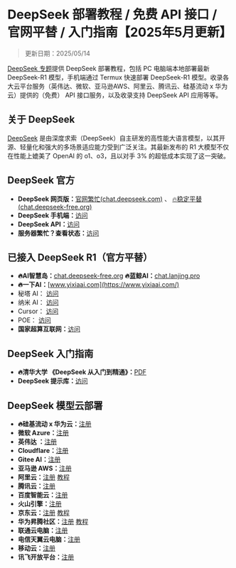 # DeepSeek 部署教程 / 免费 API 接口 / 官网平替 / 入门指南【2025年5月更新】

> 更新日期：2025/05/14   

[DeepSeek 专题](https://chat.yixiaai.com)提供 DeepSeek 部署教程，包括 PC 电脑端本地部署最新 DeepSeek-R1 模型，手机端通过 Termux 快速部署 DeepSeek-R1 模型。收录各大云平台服务（英伟达、微软、亚马逊AWS、阿里云、腾讯云、硅基流动 x 华为云）提供的（免费） API 接口服务，以及收录支持 DeepSeek API 应用等等。

## 关于 DeepSeek

[DeepSeek](https://chat.yixiaai.com) 是由深度求索（DeepSeek）自主研发的高性能大语言模型，以其开源、轻量化和强大的多场景适应能力受到广泛关注。其最新发布的 R1 大模型不仅在性能上媲美了 OpenAI 的 o1、o3，且以对手 3% 的超低成本实现了这一突破。

## DeepSeek 官方

* **DeepSeek 网页版：**[官网繁忙(chat.deepseek.com)](https://www.deepseek.com/) 、 [🔥稳定平替(chat.deepseek-free.org)](https://chat.yixiaai.com)
* **DeepSeek 手机端：**[访问](https://download.deepseek.com/app/) 
* **DeepSeek API：**[访问](https://platform.deepseek.com/)
* **服务器繁忙？查看状态：**[访问](https://status.deepseek.com/)

## 已接入 DeepSeek R1（官方平替）

* **🔥AI智慧岛：**[chat.deepseek-free.org](https://chat.yixiaai.com/)
  **🔥蓝鲸AI：**[chat.lanjing.pro](https://chat.lanjing.pro/)
* **🔥一下AI：**[www.yixiaai.com](https://www.yixiaai.com/)
* 秘塔 AI： [访问](https://metaso.cn/)
* 纳米 AI： [访问](https://www.n.cn/)
* Cursor： [访问](https://www.cursor.com/)
* POE： [访问](https://poe.com/DeepSeek-R1)
* **国家超算互联网：**[访问](https://chat.scnet.cn/)


## DeepSeek 入门指南

* **🔥清华大学 《DeepSeek 从入门到精通》：**[PDF](https://mp.weixin.qq.com/s/urum7plpWBxFPlBEnLNaLA)
* **DeepSeek 提示库：**[访问](https://api-docs.deepseek.com/zh-cn/prompt-library/)

## DeepSeek 模型云部署

* **🔥硅基流动 x 华为云：**[注册](https://cloud.siliconflow.cn) 
* **微软 Azure：**[注册](https://ai.azure.com/)
* **英伟达 ：**[注册](https://build.nvidia.com/deepseek-ai/deepseek-r1)
* **Cloudflare：**[注册](https://developers.cloudflare.com/workers-ai/models/)
* **Gitee AI：**[注册](https://ai.gitee.com/serverless-api)
* **亚马逊 AWS：**[注册](https://aws.amazon.com/cn/blogs/aws/deepseek-r1-models-now-available-on-aws)
* **阿里云：**[注册](https://pai.console.aliyun.com/#/quick-start/)   [教程](https://help.aliyun.com/zh/pai/user-guide/one-click-deployment-deepseek-v3-model)
* **腾讯云：**[注册](https://cloud.tencent.com/product/hai)
* **百度智能云：**[注册](https://cloud.baidu.com/)
* **火山引擎：**[注册](https://www.volcengine.com/)
* **京东云：**[注册](https://www.jdcloud.com/)   [教程](https://docs.jdcloud.com/cn/yanxi-cap/practice-DeepSeek)
* **华为昇腾社区：**[注册](https://www.hiascend.com/software/modelzoo/models)   [教程](https://www.hiascend.com/software/modelzoo/models/detail/68457b8a51324310aad9a0f55c3e56e3)
* **联通云电脑：**[注册](https://www.cucloud.cn/product/cuc.html)
* **电信天翼云电脑：**[注册](https://www.ctyun.cn/products/tyydn)
* **移动云：**[注册](https://ecloud.10086.cn/portal)
* **讯飞开放平台：**[注册](https://www.xfyun.cn/)

